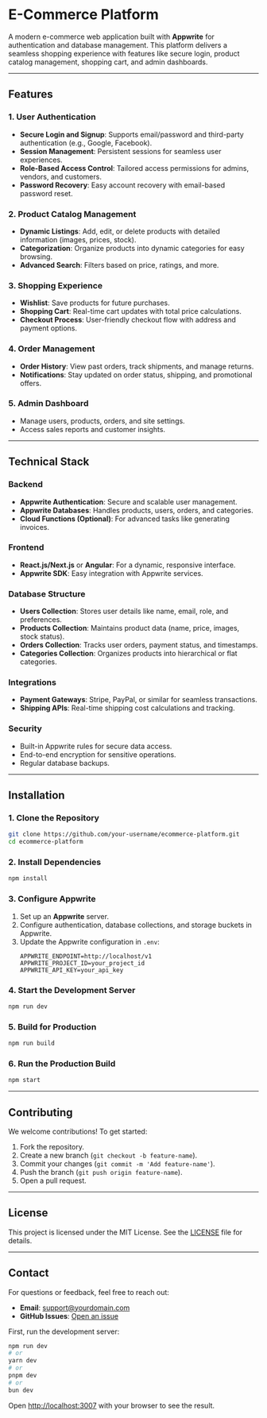 
# E-Commerce Platform

A modern e-commerce web application built with **Appwrite** for authentication and database management. This platform delivers a seamless shopping experience with features like secure login, product catalog management, shopping cart, and admin dashboards.

---

## Features

### 1. **User Authentication**
- **Secure Login and Signup**: Supports email/password and third-party authentication (e.g., Google, Facebook).
- **Session Management**: Persistent sessions for seamless user experiences.
- **Role-Based Access Control**: Tailored access permissions for admins, vendors, and customers.
- **Password Recovery**: Easy account recovery with email-based password reset.

### 2. **Product Catalog Management**
- **Dynamic Listings**: Add, edit, or delete products with detailed information (images, prices, stock).
- **Categorization**: Organize products into dynamic categories for easy browsing.
- **Advanced Search**: Filters based on price, ratings, and more.

### 3. **Shopping Experience**
- **Wishlist**: Save products for future purchases.
- **Shopping Cart**: Real-time cart updates with total price calculations.
- **Checkout Process**: User-friendly checkout flow with address and payment options.

### 4. **Order Management**
- **Order History**: View past orders, track shipments, and manage returns.
- **Notifications**: Stay updated on order status, shipping, and promotional offers.

### 5. **Admin Dashboard**
- Manage users, products, orders, and site settings.
- Access sales reports and customer insights.

---

## Technical Stack

### **Backend**
- **Appwrite Authentication**: Secure and scalable user management.
- **Appwrite Databases**: Handles products, users, orders, and categories.
- **Cloud Functions (Optional)**: For advanced tasks like generating invoices.

### **Frontend**
- **React.js/Next.js** or **Angular**: For a dynamic, responsive interface.
- **Appwrite SDK**: Easy integration with Appwrite services.

### **Database Structure**
- **Users Collection**: Stores user details like name, email, role, and preferences.
- **Products Collection**: Maintains product data (name, price, images, stock status).
- **Orders Collection**: Tracks user orders, payment status, and timestamps.
- **Categories Collection**: Organizes products into hierarchical or flat categories.

### **Integrations**
- **Payment Gateways**: Stripe, PayPal, or similar for seamless transactions.
- **Shipping APIs**: Real-time shipping cost calculations and tracking.

### **Security**
- Built-in Appwrite rules for secure data access.
- End-to-end encryption for sensitive operations.
- Regular database backups.

---

## Installation

### 1. Clone the Repository
```bash
git clone https://github.com/your-username/ecommerce-platform.git
cd ecommerce-platform
```

### 2. Install Dependencies
```bash
npm install
```

### 3. Configure Appwrite
1. Set up an **Appwrite** server.
2. Configure authentication, database collections, and storage buckets in Appwrite.
3. Update the Appwrite configuration in `.env`:
   ```env
   APPWRITE_ENDPOINT=http://localhost/v1
   APPWRITE_PROJECT_ID=your_project_id
   APPWRITE_API_KEY=your_api_key
   ```

### 4. Start the Development Server
```bash
npm run dev
```

### 5. Build for Production
```bash
npm run build
```

### 6. Run the Production Build
```bash
npm start
```

---

## Contributing
We welcome contributions! To get started:
1. Fork the repository.
2. Create a new branch (`git checkout -b feature-name`).
3. Commit your changes (`git commit -m 'Add feature-name'`).
4. Push the branch (`git push origin feature-name`).
5. Open a pull request.

---

## License
This project is licensed under the MIT License. See the [LICENSE](LICENSE) file for details.

---

## Contact
For questions or feedback, feel free to reach out:
- **Email**: support@yourdomain.com
- **GitHub Issues**: [Open an issue](https://github.com/your-username/ecommerce-platform/issues)


First, run the development server:

```bash
npm run dev
# or
yarn dev
# or
pnpm dev
# or
bun dev
```

Open [http://localhost:3007](http://localhost:3000) with your browser to see the result.

